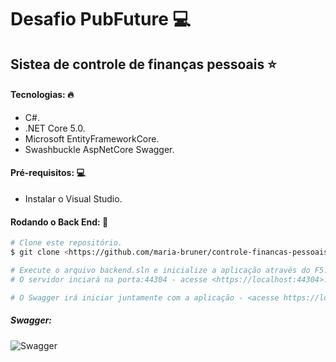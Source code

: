 # Desafio PubFuture 💻  

## Sistea de controle de finanças pessoais ⭐

#### Tecnologias: 🔥
- C#.
- .NET Core 5.0.
- Microsoft EntityFrameworkCore.
- Swashbuckle AspNetCore Swagger.

#### Pré-requisitos: 💻
- Instalar o Visual Studio.

#### Rodando o Back End: 🚀 

```bash
# Clone este repositório.
$ git clone <https://github.com/maria-bruner/controle-financas-pessoais>

# Execute o arquivo backend.sln e inicialize a aplicação através do F5.
# O servidor inciará na porta:44304 - acesse <https://localhost:44304>.

# O Swagger irá iniciar juntamente com a aplicação - <acesse https://localhost:44304/swagger/index.html>
```

##### Swagger:
![Swagger](https://user-images.githubusercontent.com/82327108/149672525-0a264d0a-6377-4071-9d2a-99ac855a3b2d.png)
